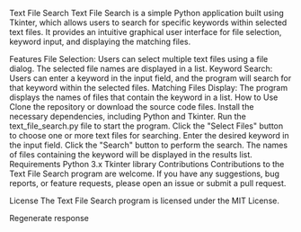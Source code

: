 Text File Search
Text File Search is a simple Python application built using Tkinter, which allows users to search for specific keywords within selected text files. It provides an intuitive graphical user interface for file selection, keyword input, and displaying the matching files.

Features
File Selection: Users can select multiple text files using a file dialog. The selected file names are displayed in a list.
Keyword Search: Users can enter a keyword in the input field, and the program will search for that keyword within the selected files.
Matching Files Display: The program displays the names of files that contain the keyword in a list.
How to Use
Clone the repository or download the source code files.
Install the necessary dependencies, including Python and Tkinter.
Run the text_file_search.py file to start the program.
Click the "Select Files" button to choose one or more text files for searching.
Enter the desired keyword in the input field.
Click the "Search" button to perform the search.
The names of files containing the keyword will be displayed in the results list.
Requirements
Python 3.x
Tkinter library
Contributions
Contributions to the Text File Search program are welcome. If you have any suggestions, bug reports, or feature requests, please open an issue or submit a pull request.

License
The Text File Search program is licensed under the MIT License.






Regenerate response
